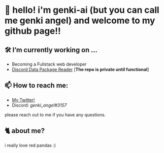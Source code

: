 # 🥳 hello! i'm genki-ai (but you can call me genki angel) and welcome to my github page!!

## 🛠️ I’m currently working on ...
- Becoming a Fullstack web developer
- [Discord Data Package Reader](https://github.com/genki-ai/Discord-Data-Package-Reader) [**The repo is private until functional**]

## 📫 How to reach me:
- [My Twitter!](https://twitter.com/angelgenki)
- Discord: *genki_angel#3157*

please reach out to me if you have any questions.

## 🐈 about me?
i really love red pandas :)


<!--
**genki-ai/genki-ai** is a ✨ _special_ ✨ repository because its `README.md` (this file) appears on your GitHub profile.

Here are some ideas to get you started:

- 🔭 I’m currently working on ...
- 🌱 I’m currently learning ...
- 👯 I’m looking to collaborate on ...
- 🤔 I’m looking for help with ...
- 💬 Ask me about ...
- 📫 How to reach me: ...
- 😄 Pronouns: ...
- ⚡ Fun fact: ...
-->
